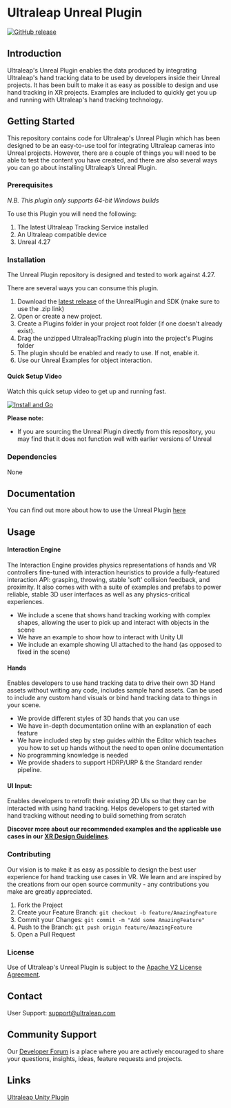Ultraleap Unreal Plugin
====================

[![GitHub release](https://img.shields.io/github/release/leapmotion/leapunreal.svg)](https://github.com/leapmotion/leapunreal/releases)

## Introduction

Ultraleap's Unreal Plugin enables the data produced by integrating Ultraleap's hand tracking data to be used by developers inside their Unreal projects. It has been built to make it as easy as possible to design and use hand tracking in XR projects. Examples are included to quickly get you up and running with Ultraleap's hand tracking technology.

## Getting Started

This repository contains code for Ultraleap's Unreal Plugin which has been designed to be an easy-to-use tool for integrating Ultraleap cameras into Unreal projects. However, there are a couple of things you will need to be able to test the content you have created, and there are also several ways you can go about installing Ultraleap’s Unreal Plugin.

### Prerequisites

*N.B. This plugin only supports 64-bit Windows builds*

To use this Plugin you will need the following:

1. The latest Ultraleap Tracking Service installed
2. An Ultraleap compatible device
3. Unreal 4.27

### Installation

The Unreal Plugin repository is designed and tested to work against 4.27.

There are several ways you can consume this plugin.

1. Download the [latest release](https://github.com/leapmotion/LeapUnreal/releases) of the UnrealPlugin and SDK (make sure to use the .zip link)
2. Open or create a new project.
3. Create a Plugins folder in your project root folder (if one doesn't already exist).
4. Drag the unzipped UltraleapTracking plugin into the project's Plugins folder
5. The plugin should be enabled and ready to use. If not, enable it.
6. Use our Unreal Examples for object interaction.

#### Quick Setup Video

Watch this quick setup video to get up and running fast.

[![Install and Go](https://img.youtube.com/vi/AvnfoqIZq6k/0.jpg)](https://youtu.be/AvnfoqIZq6k)

**Please note:**

- If you are sourcing the Unreal Plugin directly from this repository, you may find that it does not function well with earlier versions of Unreal

### Dependencies

None

## Documentation

You can find out more about how to use the Unreal Plugin [here](Documentation.md)

## Usage

#### Interaction Engine

The Interaction Engine provides physics representations of hands and VR controllers fine-tuned with interaction heuristics to provide a fully-featured interaction API: grasping, throwing, stable 'soft' collision feedback, and proximity. It also comes with with a suite of examples and prefabs to power reliable, stable 3D user interfaces as well as any physics-critical experiences.

- We include a scene that shows hand tracking working with complex shapes, allowing the user to pick up and interact with objects in the scene
- We have an example to show how to interact with Unity UI
- We include an example showing UI attached to the hand (as opposed to fixed in the scene)

#### Hands

Enables developers to use hand tracking data to drive their own 3D Hand assets without writing any code, includes sample hand assets. Can be used to include any custom hand visuals or bind hand tracking data to things in your scene.

- We provide different styles of 3D hands that you can use
- We have in-depth documentation online with an explanation of each feature
- We have included step by step guides within the Editor which teaches you how to set up hands without the need to open online documentation
- No programming knowledge is needed
- We provide shaders to support HDRP/URP & the Standard render pipeline.

#### UI Input:

Enables developers to retrofit their existing 2D UIs so that they can be interacted with using hand tracking. Helps developers to get started with hand tracking without needing to build something from scratch

**Discover more about our recommended examples and the applicable use cases in our** [**XR Design Guidelines**](https://docs.ultraleap.com/xr-guidelines/).

### Contributing

Our vision is to make it as easy as possible to design the best user experience for hand tracking use cases in VR. We learn and are inspired by the creations from our open source community - any contributions you make are greatly appreciated.

1. Fork the Project
2. Create your Feature Branch:
   `git checkout -b feature/AmazingFeature`
3. Commit your Changes:
   `git commit -m "Add some AmazingFeature"`
4. Push to the Branch:
   `git push origin feature/AmazingFeature`
5. Open a Pull Request

### License

Use of Ultraleap's Unreal Plugin is subject to the [Apache V2 License Agreement](http://www.apache.org/licenses/LICENSE-2.0).

## Contact

User Support: [support@ultraleap.com](mailto:support@ultraleap.com)

## Community Support

Our [Developer Forum](https://forums.leapmotion.com/) is a place where you are actively encouraged to share your questions, insights, ideas, feature requests and projects.

## Links

[Ultraleap Unity Plugin](https://github.com/ultraleap/UnityPlugin.git)
